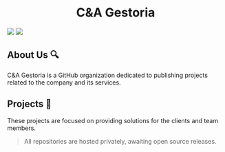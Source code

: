 <h1 align='center'> C&A Gestoria </h1>
<p>
  <img src="https://img.shields.io/badge/STATUS-DEVELOPMENT-green">
  <img src="https://img.shields.io/badge/Private%20Paid%20Services-orange">
</p>

## About Us 🔍

C&A Gestoria is a GitHub organization dedicated to publishing projects related to the company and its services. 

## Projects 📁

These projects are focused on providing solutions for the clients and team members.

> All repositories are hosted privately, awaiting open source releases.
